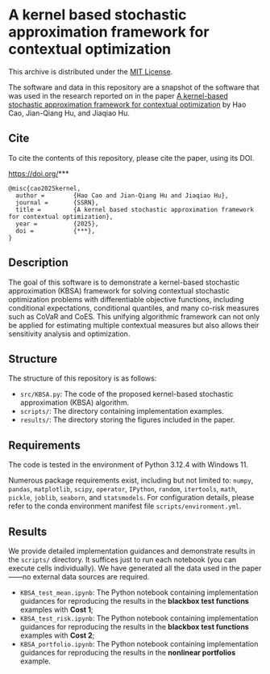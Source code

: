 # A kernel based stochastic approximation framework for contextual optimization

This archive is distributed under the [MIT License](LICENSE).

The software and data in this repository are a snapshot of the software
that was used in the research reported on in the paper 
[A kernel-based stochastic approximation framework for contextual optimization](https://doi.org/***) by Hao Cao, Jian-Qiang Hu, and Jiaqiao Hu. 

## Cite

To cite the contents of this repository, please cite the paper, using its DOI.

https://doi.org/***

```
@misc{cao2025kernel,
  author =        {Hao Cao and Jian-Qiang Hu and Jiaqiao Hu},
  journal =       {SSRN},
  title =         {A kernel based stochastic approximation framework for contextual optimization},
  year =          {2025},
  doi =           {***},
}  
```

## Description

The goal of this software is to demonstrate a kernel-based stochastic approximation (KBSA) 
framework for solving contextual stochastic optimization problems with differentiable objective functions, 
including conditional expectations, conditional quantiles, and many co-risk measures such as CoVaR and CoES. 
This unifying algorithmic framework can not only be applied for estimating multiple contextual measures
but also allows their sensitivity analysis and optimization. 

## Structure

The structure of this repository is as follows:
- `src/KBSA.py`: The code of the proposed kernel-based stochastic approximation (KBSA) algorithm.
- `scripts/`: The directory containing implementation examples.
- `results/`: The directory storing the figures included in the paper.

## Requirements
The code is tested in the environment of Python 3.12.4 with Windows 11.  

Numerous package requirements exist, including but not limited to: 
`numpy`, `pandas`, `matplotlib`, `scipy`, `operator`, `IPython`, 
`random`, `itertools`, `math`, `pickle`, `joblib`, `seaborn`, and `statsmodels`. 
For configuration details, please refer to the conda environment manifest file `scripts/environment.yml`.

## Results
We provide detailed implementation guidances and demonstrate results 
in the `scripts/` directory. It suffices just to run each notebook (you can execute cells individually). 
We have generated all the data used in the paper——no external data sources are required. 
- `KBSA_test_mean.ipynb`: The Python notebook containing implementation guidances
for reproducing the results in the **blackbox test functions** examples with **Cost 1**;
- `KBSA_test_risk.ipynb`: The Python notebook containing implementation guidances
for reproducing the results in the **blackbox test functions** examples with **Cost 2**;
- `KBSA_portfolio.ipynb`: The Python notebook containing implementation guidances
for reproducing the results in the **nonlinear portfolios** example.
